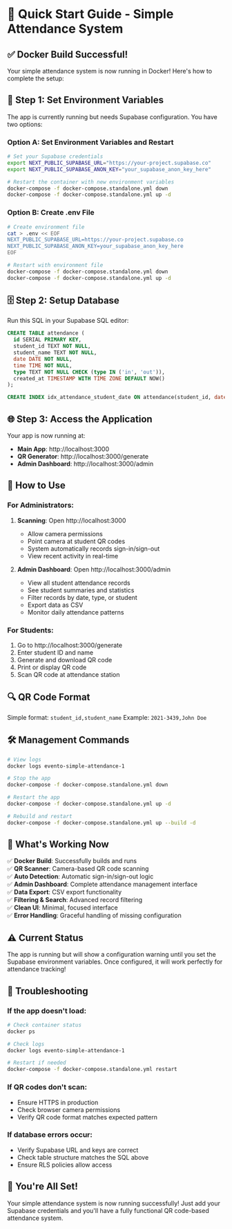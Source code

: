 # 🚀 Quick Start Guide - Simple Attendance System

## ✅ **Docker Build Successful!**

Your simple attendance system is now running in Docker! Here's how to complete the setup:

## 🔧 **Step 1: Set Environment Variables**

The app is currently running but needs Supabase configuration. You have two options:

### Option A: Set Environment Variables and Restart

```bash
# Set your Supabase credentials
export NEXT_PUBLIC_SUPABASE_URL="https://your-project.supabase.co"
export NEXT_PUBLIC_SUPABASE_ANON_KEY="your_supabase_anon_key_here"

# Restart the container with new environment variables
docker-compose -f docker-compose.standalone.yml down
docker-compose -f docker-compose.standalone.yml up -d
```

### Option B: Create .env File

```bash
# Create environment file
cat > .env << EOF
NEXT_PUBLIC_SUPABASE_URL=https://your-project.supabase.co
NEXT_PUBLIC_SUPABASE_ANON_KEY=your_supabase_anon_key_here
EOF

# Restart with environment file
docker-compose -f docker-compose.standalone.yml down
docker-compose -f docker-compose.standalone.yml up -d
```

## 🗄️ **Step 2: Setup Database**

Run this SQL in your Supabase SQL editor:

```sql
CREATE TABLE attendance (
  id SERIAL PRIMARY KEY,
  student_id TEXT NOT NULL,
  student_name TEXT NOT NULL,
  date DATE NOT NULL,
  time TIME NOT NULL,
  type TEXT NOT NULL CHECK (type IN ('in', 'out')),
  created_at TIMESTAMP WITH TIME ZONE DEFAULT NOW()
);

CREATE INDEX idx_attendance_student_date ON attendance(student_id, date);
```

## 🌐 **Step 3: Access the Application**

Your app is now running at:
- **Main App**: http://localhost:3000
- **QR Generator**: http://localhost:3000/generate
- **Admin Dashboard**: http://localhost:3000/admin

## 📱 **How to Use**

### For Administrators:
1. **Scanning**: Open http://localhost:3000
   - Allow camera permissions
   - Point camera at student QR codes
   - System automatically records sign-in/sign-out
   - View recent activity in real-time

2. **Admin Dashboard**: Open http://localhost:3000/admin
   - View all student attendance records
   - See student summaries and statistics
   - Filter records by date, type, or student
   - Export data as CSV
   - Monitor daily attendance patterns

### For Students:
1. Go to http://localhost:3000/generate
2. Enter student ID and name
3. Generate and download QR code
4. Print or display QR code
5. Scan QR code at attendance station

## 🔍 **QR Code Format**

Simple format: `student_id,student_name`
Example: `2021-3439,John Doe`

## 🛠️ **Management Commands**

```bash
# View logs
docker logs evento-simple-attendance-1

# Stop the app
docker-compose -f docker-compose.standalone.yml down

# Restart the app
docker-compose -f docker-compose.standalone.yml up -d

# Rebuild and restart
docker-compose -f docker-compose.standalone.yml up --build -d
```

## 🎯 **What's Working Now**

✅ **Docker Build**: Successfully builds and runs  
✅ **QR Scanner**: Camera-based QR code scanning  
✅ **Auto Detection**: Automatic sign-in/sign-out logic  
✅ **Admin Dashboard**: Complete attendance management interface  
✅ **Data Export**: CSV export functionality  
✅ **Filtering & Search**: Advanced record filtering  
✅ **Clean UI**: Minimal, focused interface  
✅ **Error Handling**: Graceful handling of missing configuration  

## ⚠️ **Current Status**

The app is running but will show a configuration warning until you set the Supabase environment variables. Once configured, it will work perfectly for attendance tracking!

## 🔧 **Troubleshooting**

### If the app doesn't load:
```bash
# Check container status
docker ps

# Check logs
docker logs evento-simple-attendance-1

# Restart if needed
docker-compose -f docker-compose.standalone.yml restart
```

### If QR codes don't scan:
- Ensure HTTPS in production
- Check browser camera permissions
- Verify QR code format matches expected pattern

### If database errors occur:
- Verify Supabase URL and keys are correct
- Check table structure matches the SQL above
- Ensure RLS policies allow access

## 🎉 **You're All Set!**

Your simple attendance system is now running successfully! Just add your Supabase credentials and you'll have a fully functional QR code-based attendance system.
